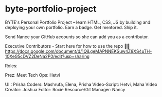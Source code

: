 # byte-portfolio-project
BYTE's Personal Portfolio Project – learn HTML, CSS, JS by building and deploying your own portfolio. Earn a badge. Get mentored. Ship it.


Send Nance your GitHub accounts so she can add you as a contributor.

Executive Contributors - Start here for how to use the repo 🐣✨
https://docs.google.com/document/d/1QiLgeMAPNNEKSuw4Z8XS4uTH-10XeG5cDVZ2DeNa2P0/edit?usp=sharing


Roles:

Prez: Meet
Tech Ops: Hetvi

UI : Prisha
Coders: Mashrufa, Elena, Prisha
Video-Script: Hetvi, Maha
Video Creator: Joshua
Editor: Roxie
Resource/Git Manager: Nancy



